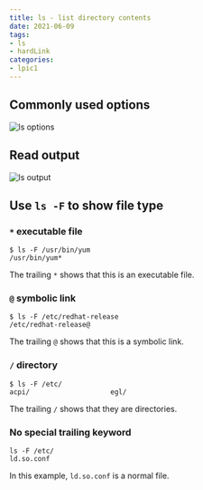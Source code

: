 ```yaml
---
title: ls - list directory contents
date: 2021-06-09
tags:
- ls
- hardLink
categories:
- lpic1
---
```


## Commonly used options

![ls options](../img-lpic/command-ls-options.svg)

## Read output

![ls output](../img-lpic/command-ls-read-output.svg)

## Use `ls -F` to show file type

### `*` executable file

```
$ ls -F /usr/bin/yum
/usr/bin/yum*
```

The trailing `*` shows that this is an executable file.

### `@` symbolic link

```
$ ls -F /etc/redhat-release 
/etc/redhat-release@
```

The trailing `@` shows that this is a symbolic link.

### `/` directory

```
$ ls -F /etc/
acpi/                    egl/ 
```

The trailing `/` shows that they are directories.

### No special trailing keyword

```
ls -F /etc/
ld.so.conf     
```

In this example, `ld.so.conf` is a normal file.
